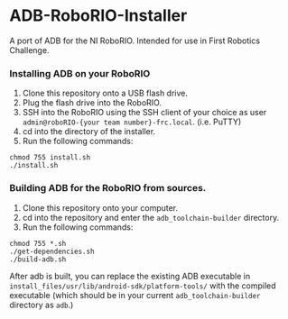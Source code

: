 # ADB-RoboRIO-Installer
A port of ADB for the NI RoboRIO. Intended for use in First Robotics Challenge.

### Installing ADB on your RoboRIO
1. Clone this repository onto a USB flash drive.
2. Plug the flash drive into the RoboRIO.
3. SSH into the RoboRIO using the SSH client of your choice as user ```admin@roboRIO-{your team number}-frc.local```. (i.e. PuTTY)
4. cd into the directory of the installer.
5. Run the following commands:
```
chmod 755 install.sh 
./install.sh
```

### Building ADB for the RoboRIO from sources.
1. Clone this repository onto your computer.
2. cd into the repository and enter the ```adb_toolchain-builder``` directory.
3. Run the following commands:
```
chmod 755 *.sh
./get-dependencies.sh
./build-adb.sh
```
After adb is built, you can replace the existing ADB executable in ```install_files/usr/lib/android-sdk/platform-tools/``` with the compiled executable (which should be in your current ```adb_toolchain-builder``` directory as ```adb```.)
